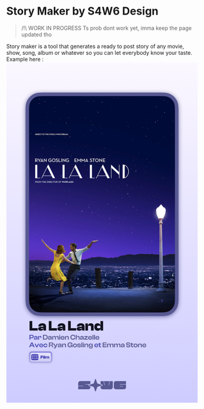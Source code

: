 # Story Maker by S4W6 Design

> /!\ WORK IN PROGRESS
> Ts prob dont work yet, imma keep the page updated tho

Story maker is a tool that generates a ready to post story of any movie, show, song, album or whatever so you can let everybody know your taste. Example here :
![outputExample](images/laLaLand.png)